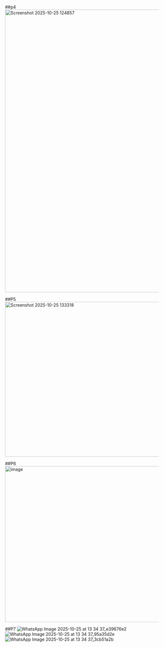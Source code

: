 ##p4 
<img width="1801" height="928" alt="Screenshot 2025-10-25 124857" src="https://github.com/user-attachments/assets/8fd13950-529b-457b-879a-f9e6b76487d9" />

##P5
<img width="698" height="508" alt="Screenshot 2025-10-25 133318" src="https://github.com/user-attachments/assets/41053809-9a09-4672-a1e7-004daf7aa10b" />

##P6
<img width="698" height="512" alt="image" src="https://github.com/user-attachments/assets/6e8f5dbf-fa81-4fad-83a8-c15b8e3c643a" />

##P7
![WhatsApp Image 2025-10-25 at 13 34 37_e39676e2](https://github.com/user-attachments/assets/0dc56b4f-dc03-4a44-b1d2-c327b68179c9)
![WhatsApp Image 2025-10-25 at 13 34 37_95a35d2e](https://github.com/user-attachments/assets/2fa551cb-8cab-483e-9902-884cff082a55)
![WhatsApp Image 2025-10-25 at 13 34 37_3cb51a2b](https://github.com/user-attachments/assets/a1a3670b-1249-43e9-a90e-f754728eb08b)


